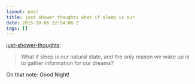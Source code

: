 ```yaml
---
layout: post
title: just shower thoughts what if sleep is our
date: 2015-10-06 22:54:06 Z
tags: []
---
```

[just-shower-thoughts](http://just-shower-thoughts.tumblr.com/post/130636626934/what-if-sleep-is-our-natural-state-and-the-only):

> What if sleep is our natural state, and the only reason we wake up is to gather information for our dreams?

On that note: Good Night!
